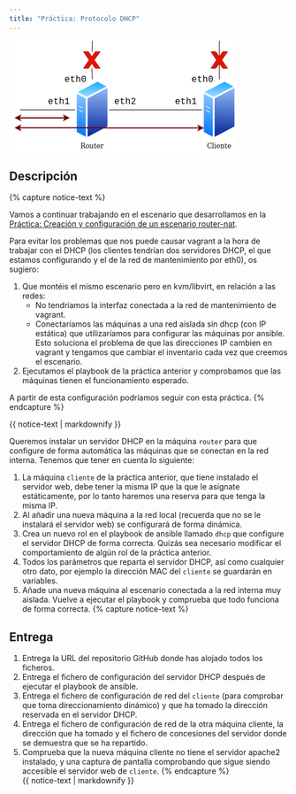 ```yaml
---
title: "Práctica: Protocolo DHCP"
---
```


![router](../1_iac/img/router.png)

## Descripción

{% capture notice-text %}

Vamos a continuar trabajando en el escenario que desarrollamos en la [Práctica: Creación y configuración de un escenario router-nat](https://fp.josedomingo.org/sri2223/1_iac/practica.html).

Para evitar los problemas que nos puede causar vagrant a la hora de trabajar con el DHCP (los clientes tendrían dos servidores DHCP, el que estamos configurando y el de la red de mantenimiento por eth0), os sugiero:

1. Que montéis el mismo escenario pero en kvm/libvirt, en relación a las redes:
	* No tendríamos la interfaz conectada a la red de mantenimiento de vagrant.
	* Conectaríamos las máquinas a una red aislada sin dhcp (con IP estática) que utilizaríamos para configurar las máquinas por ansible. Esto soluciona el problema de que las direcciones IP cambien en vagrant y tengamos que cambiar el inventario cada vez que creemos el escenario.
2. Ejecutamos el playbook de la práctica anterior y comprobamos que las máquinas tienen el funcionamiento esperado.

A partir de esta configuración podríamos seguir con esta práctica.
{% endcapture %}<div class="notice--warning">{{ notice-text | markdownify }}</div>

Queremos instalar un servidor DHCP en la máquina `router` para que configure de forma automática las máquinas que se conectan en la red interna. Tenemos que tener en cuenta lo siguiente:

1. La máquina `cliente` de la práctica anterior, que tiene instalado el servidor web, debe tener la misma IP que la que le asígnate estáticamente, por lo tanto haremos una reserva para que tenga la misma IP.
2. Al añadir una nueva máquina a la red local (recuerda que no se le instalará el servidor web) se configurará de forma dinámica.
3. Crea un nuevo rol en el playbook de ansible llamado `dhcp` que configure el servidor DHCP de forma correcta. Quizás sea necesario modificar el comportamiento de algún rol de la práctica anterior.
4. Todos los parámetros que reparta el servidor DHCP, así como cualquier otro dato, por ejemplo la dirección MAC del `cliente` se guardarán en variables.
5. Añade una nueva máquina al escenario conectada a la red interna muy aislada. Vuelve a ejecutar el playbook y comprueba que todo funciona de forma correcta.
{% capture notice-text %}
## Entrega

1. Entrega la URL del repositorio GitHub donde has alojado todos los ficheros.
2. Entrega el fichero de configuración del servidor DHCP después de ejecutar el playbook de ansible.
3. Entrega el fichero de configuración de red del `cliente` (para comprobar que toma direccionamiento dinámico) y que ha tomado la dirección reservada en el servidor DHCP.
4. Entrega el fichero de configuración de red de la otra máquina cliente, la dirección que ha tomado y el fichero de concesiones del servidor donde se demuestra que se ha repartido.
5. Comprueba que la nueva máquina cliente no tiene el servidor apache2 instalado, y una captura de pantalla comprobando que sigue siendo accesible el servidor web de `cliente`.
{% endcapture %}<div class="notice--info">{{ notice-text | markdownify }}</div>


